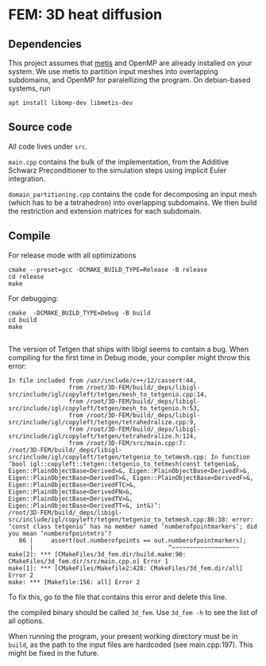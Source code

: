 # FEM: 3D heat diffusion 

## Dependencies
This project assumes that [metis](http://glaros.dtc.umn.edu/gkhome/metis/metis/overview) and OpenMP
are already installed on your system. We use metis to partition input meshes into overlapping
subdomains, and OpenMP for paralellizing the program. On debian-based systems, run
```
apt install libomp-dev libmetis-dev
```
## Source code
All code lives under `src`. 

`main.cpp` contains the bulk of the implementation,
from the Additive Schwarz Preconditioner to the simulation steps using implicit
Euler integration.

`domain_partitioning.cpp` contains the code for decomposing an input mesh (which
has to be a tetrahedron) into overlapping subdomains. We then build the restriction
and extension matrices for each subdomain.

## Compile
For release mode with all optimizations
```
cmake --preset=gcc -DCMAKE_BUILD_TYPE=Release -B release
cd release
make
 ```

For debugging:
```
cmake  -DCMAKE_BUILD_TYPE=Debug -B build
cd build
make
```

##
The version of Tetgen that ships with libigl seems to contain a bug. When compiling for the first time in Debug mode,
your compiler might throw this error:
```
In file included from /usr/include/c++/12/cassert:44,
                 from /root/3D-FEM/build/_deps/libigl-src/include/igl/copyleft/tetgen/mesh_to_tetgenio.cpp:14,
                 from /root/3D-FEM/build/_deps/libigl-src/include/igl/copyleft/tetgen/mesh_to_tetgenio.h:53,
                 from /root/3D-FEM/build/_deps/libigl-src/include/igl/copyleft/tetgen/tetrahedralize.cpp:9,
                 from /root/3D-FEM/build/_deps/libigl-src/include/igl/copyleft/tetgen/tetrahedralize.h:124,
                 from /root/3D-FEM/src/main.cpp:7:
/root/3D-FEM/build/_deps/libigl-src/include/igl/copyleft/tetgen/tetgenio_to_tetmesh.cpp: In function ‘bool igl::copyleft::tetgen::tetgenio_to_tetmesh(const tetgenio&, Eigen::PlainObjectBase<Derived>&, Eigen::PlainObjectBase<DerivedF>&, Eigen::PlainObjectBase<DerivedT>&, Eigen::PlainObjectBase<DerivedF>&, Eigen::PlainObjectBase<DerivedFTC>&, Eigen::PlainObjectBase<DerivedFN>&, Eigen::PlainObjectBase<DerivedTV>&, Eigen::PlainObjectBase<DerivedTT>&, int&)’:
/root/3D-FEM/build/_deps/libigl-src/include/igl/copyleft/tetgen/tetgenio_to_tetmesh.cpp:86:38: error: ‘const class tetgenio’ has no member named ‘numberofpointmarkers’; did you mean ‘numberofpointmtrs’?
   86 |     assert(out.numberofpoints == out.numberofpointmarkers);
      |                                      ^~~~~~~~~~~~~~~~~~~~
make[2]: *** [CMakeFiles/3d_fem.dir/build.make:90: CMakeFiles/3d_fem.dir/src/main.cpp.o] Error 1
make[1]: *** [CMakeFiles/Makefile2:428: CMakeFiles/3d_fem.dir/all] Error 2
make: *** [Makefile:156: all] Error 2
```
To fix this, go to the file that contains this error and delete this line.


 the compiled binary should be called `3d_fem`. Use `3d_fem -h` to see the list of all options. 
 
 When running the program, your present working directory must be in `build`, as the path to the input files are hardcoded
 (see main.cpp:197). This might be fixed in the future.